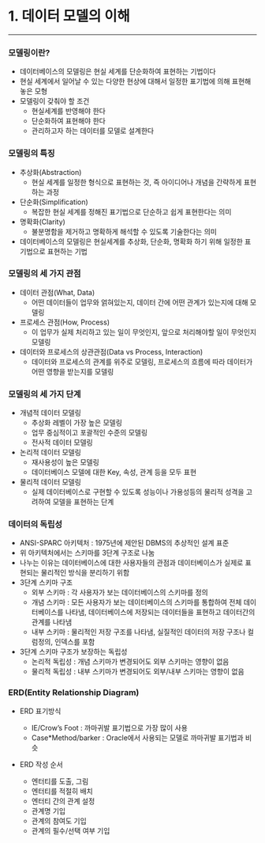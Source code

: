 # 1. 데이터 모델의 이해

---

### 모델링이란?

- 데이터베이스의 모델링은 현실 세계를 단순화하여 표현하는 기법이다
- 현실 세계에서 일어날 수 있는 다양한 현상에 대해서 일정한 표기법에 의해 표현해 놓은 모형
- 모델링이 갖춰야 할 조건
    - 현실세계를 반영해야 한다
    - 단순화하여 표현해야 한다
    - 관리하고자 하는 데이터를 모델로 설계한다

### 모델링의 특징

- 추상화(Abstraction)
    - 현실 세계를 일정한 형식으로 표현하는 것, 즉 아이디어나 개념을 간략하게 표현하는 과정
- 단순화(Simplification)
    - 복잡한 현실 세계를 정해진 표기법으로 단순하고 쉽게 표현한다는 의미
- 명확화(Clarity)
    - 불분명함을 제거하고 명확하게 해석할 수 있도록 기술한다는 의미
- 데이터베이스의 모델링은 현실세계를 추상화, 단순화, 명확화 하기 위해 일정한 표기법으로 표현하는 기법

### 모델링의 세 가지 관점

- 데이터 관점(What, Data)
    - 어떤 데이터들이 업무와 얽혀있는지, 데이터 간에 어떤 관계가 있는지에 대해 모델링
- 프로세스 관점(How, Process)
    - 이 업무가 실제 처리하고 있는 일이 무엇인지, 앞으로 처리해야할 일이 무엇인지 모델링
- 데이터와 프로세스의 상관관점(Data vs Process, Interaction)
    - 데이터와 프로세스의 관계를 위주로 모델링, 프로세스의 흐름에 따라 데이터가 어떤 영향을 받는지를 모델링
    

### 모델링의 세 가지 단계

- 개념적 데이터 모델링
    - 추상화 레벨이 가장 높은 모델링
    - 업무 중심적이고 포괄적인 수준의 모델링
    - 전사적 데이터 모델링
- 논리적 데이터 모델링
    - 재사용성이 높은 모델링
    - 데이터베이스 모델에 대한 Key, 속성, 관계 등을 모두 표현
- 물리적 데이터 모델링
    - 실제 데이터베이스로 구현할 수 있도록 성능이나 가용성등의 물리적 성격을 고려하여 모델을 표현하는 단계

### 데이터의 독립성

- ANSI-SPARC 아키텍처 : 1975년에 제안된 DBMS의 추상적인 설계 표준
- 위 아키텍처에서는 스키마를 3단계 구조로 나눔
- 나누는 이유는 데이터베이스에 대한 사용자들의 관점과 데이터베이스가 실제로 표현되는 물리적인 방식을 분리하기 위함
- 3단계 스키마 구조
    - 외부 스키마 : 각 사용자가 보는 데이터베이스의 스키마를 정의
    - 개념 스키마 : 모든 사용자가 보는 데이터베이스의 스키마를 통합하여 전체 데이터베이스를 나타냄, 데이터베이스에 저장되는 데이터들을 표현하고 데이터간의 관계를 나타냄
    - 내부 스키마 : 물리적인 저장 구조를 나타냄, 실질적인 데이터의 저장 구조나 컬럼정의, 인덱스를 포함
- 3단계 스키마 구조가 보장하는 독립성
    - 논리적 독립성 : 개념 스키마가 변경되어도 외부 스키마는 영향이 없음
    - 물리적 독립성 : 내부 스키마가 변경되어도 외부/내부 스키마는 영향이 없음

### ERD(Entity Relationship Diagram)

- ERD 표기방식
    - IE/Crow’s Foot : 까마귀발 표기법으로 가장 많이 사용
    - Case*Method/barker : Oracle에서 사용되는 모델로 까마귀발 표기법과 비슷

- ERD 작성 순서
    - 엔터티를 도출, 그림
    - 엔터티를 적절히 배치
    - 엔터티 간의 관계 설정
    - 관계명 기입
    - 관계의 참여도 기입
    - 관계의 필수/선택 여부 기입
